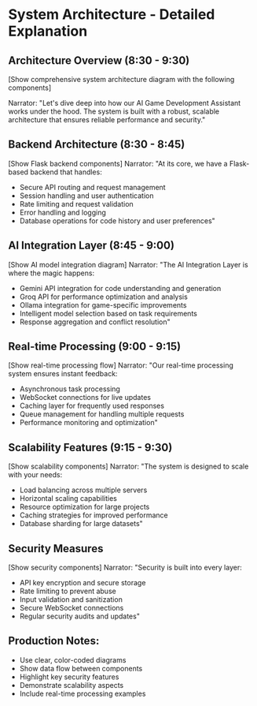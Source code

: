 # System Architecture - Detailed Explanation

## Architecture Overview (8:30 - 9:30)
[Show comprehensive system architecture diagram with the following components]

Narrator: "Let's dive deep into how our AI Game Development Assistant works under the hood. The system is built with a robust, scalable architecture that ensures reliable performance and security."

## Backend Architecture (8:30 - 8:45)
[Show Flask backend components]
Narrator: "At its core, we have a Flask-based backend that handles:
- Secure API routing and request management
- Session handling and user authentication
- Rate limiting and request validation
- Error handling and logging
- Database operations for code history and user preferences"

## AI Integration Layer (8:45 - 9:00)
[Show AI model integration diagram]
Narrator: "The AI Integration Layer is where the magic happens:
- Gemini API integration for code understanding and generation
- Groq API for performance optimization and analysis
- Ollama integration for game-specific improvements
- Intelligent model selection based on task requirements
- Response aggregation and conflict resolution"

## Real-time Processing (9:00 - 9:15)
[Show real-time processing flow]
Narrator: "Our real-time processing system ensures instant feedback:
- Asynchronous task processing
- WebSocket connections for live updates
- Caching layer for frequently used responses
- Queue management for handling multiple requests
- Performance monitoring and optimization"

## Scalability Features (9:15 - 9:30)
[Show scalability components]
Narrator: "The system is designed to scale with your needs:
- Load balancing across multiple servers
- Horizontal scaling capabilities
- Resource optimization for large projects
- Caching strategies for improved performance
- Database sharding for large datasets"

## Security Measures
[Show security components]
Narrator: "Security is built into every layer:
- API key encryption and secure storage
- Rate limiting to prevent abuse
- Input validation and sanitization
- Secure WebSocket connections
- Regular security audits and updates"

## Production Notes:
- Use clear, color-coded diagrams
- Show data flow between components
- Highlight key security features
- Demonstrate scalability aspects
- Include real-time processing examples 